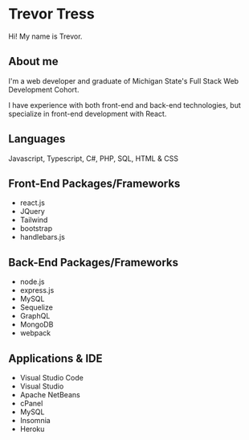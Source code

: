 # Trevor Tress

Hi! My name is Trevor.

## About me

I'm a web developer and graduate of Michigan State's Full Stack Web Development Cohort.

I have experience with both front-end and back-end technologies, but specialize in front-end development with React.

## Languages

Javascript, Typescript, C#, PHP, SQL, HTML & CSS

## Front-End Packages/Frameworks
- react.js
- JQuery
- Tailwind
- bootstrap
- handlebars.js


## Back-End Packages/Frameworks
- node.js
- express.js
- MySQL
- Sequelize
- GraphQL
- MongoDB
- webpack

## Applications & IDE

- Visual Studio Code
- Visual Studio
- Apache NetBeans
- cPanel
- MySQL
- Insomnia
- Heroku
